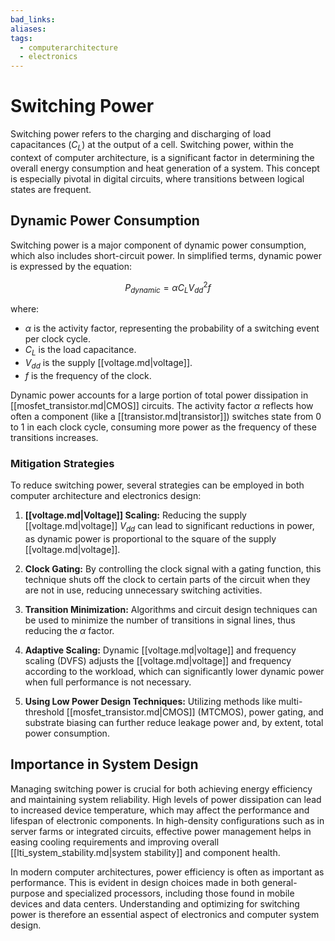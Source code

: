 ```yaml
---
bad_links:
aliases:
tags:
  - computerarchitecture
  - electronics
---
```

# Switching Power

Switching power refers to the charging and discharging of load capacitances ($C_L$) at the output of a cell. Switching power, within the context of computer architecture, is a significant factor in determining the overall energy consumption and heat generation of a system. This concept is especially pivotal in digital circuits, where transitions between logical states are frequent.

## Dynamic Power Consumption

Switching power is a major component of dynamic power consumption, which also includes short-circuit power. In simplified terms, dynamic power is expressed by the equation:

$$ P_{dynamic} = \alpha C_L V_{dd}^2 f $$

where:
- $\alpha$ is the activity factor, representing the probability of a switching event per clock cycle.
- $C_L$ is the load capacitance.
- $V_{dd}$ is the supply [[voltage.md|voltage]].
- $f$ is the frequency of the clock.

Dynamic power accounts for a large portion of total power dissipation in [[mosfet_transistor.md|CMOS]] circuits. The activity factor $\alpha$ reflects how often a component (like a [[transistor.md|transistor]]) switches state from 0 to 1 in each clock cycle, consuming more power as the frequency of these transitions increases.

### Mitigation Strategies

To reduce switching power, several strategies can be employed in both computer architecture and electronics design:

1. **[[voltage.md|Voltage]] Scaling:** Reducing the supply [[voltage.md|voltage]] $V_{dd}$ can lead to significant reductions in power, as dynamic power is proportional to the square of the supply [[voltage.md|voltage]].

2. **Clock Gating:** By controlling the clock signal with a gating function, this technique shuts off the clock to certain parts of the circuit when they are not in use, reducing unnecessary switching activities.

3. **Transition Minimization:** Algorithms and circuit design techniques can be used to minimize the number of transitions in signal lines, thus reducing the $\alpha$ factor.

4. **Adaptive Scaling:** Dynamic [[voltage.md|voltage]] and frequency scaling (DVFS) adjusts the [[voltage.md|voltage]] and frequency according to the workload, which can significantly lower dynamic power when full performance is not necessary.

5. **Using Low Power Design Techniques:** Utilizing methods like multi-threshold [[mosfet_transistor.md|CMOS]] (MTCMOS), power gating, and substrate biasing can further reduce leakage power and, by extent, total power consumption.

## Importance in System Design

Managing switching power is crucial for both achieving energy efficiency and maintaining system reliability. High levels of power dissipation can lead to increased device temperature, which may affect the performance and lifespan of electronic components. In high-density configurations such as in server farms or integrated circuits, effective power management helps in easing cooling requirements and improving overall [[lti_system_stability.md|system stability]] and component health.

In modern computer architectures, power efficiency is often as important as performance. This is evident in design choices made in both general-purpose and specialized processors, including those found in mobile devices and data centers. Understanding and optimizing for switching power is therefore an essential aspect of electronics and computer system design.